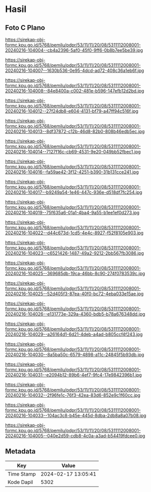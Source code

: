 # Hasil

## Foto C Plano

https://sirekap-obj-formc.kpu.go.id/5768/pemilu/pdpr/53/11/11/20/08/5311112008001-20240216-104004--cb4a2396-5af0-45f0-9ff6-0b8b7ee5be39.jpg

https://sirekap-obj-formc.kpu.go.id/5768/pemilu/pdpr/53/11/11/20/08/5311112008001-20240216-104007--1630b536-0e95-4dcd-ad72-408c36a1eb6f.jpg

https://sirekap-obj-formc.kpu.go.id/5768/pemilu/pdpr/53/11/11/20/08/5311112008001-20240216-104008--84e8400a-c002-481e-b596-147efb12d2bd.jpg

https://sirekap-obj-formc.kpu.go.id/5768/pemilu/pdpr/53/11/11/20/08/5311112008001-20240216-104012--27f24db8-e604-4131-bf79-a47ff94c516f.jpg

https://sirekap-obj-formc.kpu.go.id/5768/pemilu/pdpr/53/11/11/20/08/5311112008001-20240216-104013--8df37872-c12b-46d8-82b0-808b46edb5ec.jpg

https://sirekap-obj-formc.kpu.go.id/5768/pemilu/pdpr/53/11/11/20/08/5311112008001-20240216-104014--7127f16c-cb69-4531-9e20-049bb52fbec1.jpg

https://sirekap-obj-formc.kpu.go.id/5768/pemilu/pdpr/53/11/11/20/08/5311112008001-20240216-104016--fa59ae42-3f12-4251-b390-31b131cce241.jpg

https://sirekap-obj-formc.kpu.go.id/5768/pemilu/pdpr/53/11/11/20/08/5311112008001-20240216-104017--b9249a54-1e46-447c-936e-d518df7fc254.jpg

https://sirekap-obj-formc.kpu.go.id/5768/pemilu/pdpr/53/11/11/20/08/5311112008001-20240216-104019--75f635a6-01a1-4ba4-9a55-b1ee1ef0d273.jpg

https://sirekap-obj-formc.kpu.go.id/5768/pemilu/pdpr/53/11/11/20/08/5311112008001-20240216-104022--d44c673d-1cd5-4e4c-8927-f52f8105e903.jpg

https://sirekap-obj-formc.kpu.go.id/5768/pemilu/pdpr/53/11/11/20/08/5311112008001-20240216-104023--c6521426-1487-49a2-9212-2bb567fb3086.jpg

https://sirekap-obj-formc.kpu.go.id/5768/pemilu/pdpr/53/11/11/20/08/5311112008001-20240216-104025--369685db-19ca-46bb-8c90-274f0783539c.jpg

https://sirekap-obj-formc.kpu.go.id/5768/pemilu/pdpr/53/11/11/20/08/5311112008001-20240216-104025--52d405f3-87ea-40f0-bc72-4eba033e15ae.jpg

https://sirekap-obj-formc.kpu.go.id/5768/pemilu/pdpr/53/11/11/20/08/5311112008001-20240216-104026--e131773e-329a-4360-bdb5-b78a676348dd.jpg

https://sirekap-obj-formc.kpu.go.id/5768/pemilu/pdpr/53/11/11/20/08/5311112008001-20240216-104029--a26164d1-6d21-4deb-a4ad-b805ccf4f243.jpg

https://sirekap-obj-formc.kpu.go.id/5768/pemilu/pdpr/53/11/11/20/08/5311112008001-20240216-104030--8a5ba50c-6579-4898-a11c-24845f5b93db.jpg

https://sirekap-obj-formc.kpu.go.id/5768/pemilu/pdpr/53/11/11/20/08/5311112008001-20240216-104031--e2094b12-89b6-4ef7-9fc4-17e9842396b1.jpg

https://sirekap-obj-formc.kpu.go.id/5768/pemilu/pdpr/53/11/11/20/08/5311112008001-20240216-104032--2f96fe1c-76f3-42ea-83d6-852e9c1f60cc.jpg

https://sirekap-obj-formc.kpu.go.id/5768/pemilu/pdpr/53/11/11/20/08/5311112008001-20240216-104033--104ac3c8-b45e-445d-8dba-2db8a8a07b08.jpg

https://sirekap-obj-formc.kpu.go.id/5768/pemilu/pdpr/53/11/11/20/08/5311112008001-20240216-104005--040e2d59-cdb8-4c0a-a3ad-b54419fdcee0.jpg


## Metadata

| Key        | Value               |
| ---------- | ------------------- |
| Time Stamp | 2024-02-17 13:05:41 |
| Kode Dapil | 5302                |



